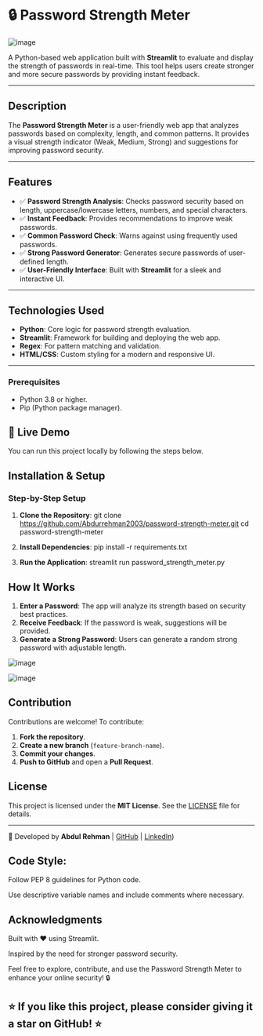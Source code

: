 # 🔒 Password Strength Meter

![image](https://github.com/user-attachments/assets/a0416bba-0626-4834-9a3d-1fb8a05e8b04)

A Python-based web application built with **Streamlit** to evaluate and display the strength of passwords in real-time. This tool helps users create stronger and more secure passwords by providing instant feedback.

---

## Description

The **Password Strength Meter** is a user-friendly web app that analyzes passwords based on complexity, length, and common patterns. It provides a visual strength indicator (Weak, Medium, Strong) and suggestions for improving password security.

---

## Features
- ✅ **Password Strength Analysis**: Checks password security based on length, uppercase/lowercase letters, numbers, and special characters.
- ✅ **Instant Feedback**: Provides recommendations to improve weak passwords.
- ✅ **Common Password Check**: Warns against using frequently used passwords.
- ✅ **Strong Password Generator**: Generates secure passwords of user-defined length.
- ✅ **User-Friendly Interface**: Built with **Streamlit** for a sleek and interactive UI.

---

## Technologies Used

- **Python**: Core logic for password strength evaluation.
- **Streamlit**: Framework for building and deploying the web app.
- **Regex**: For pattern matching and validation.
- **HTML/CSS**: Custom styling for a modern and responsive UI.

---

### Prerequisites

- Python 3.8 or higher.
- Pip (Python package manager).

## 🚀 Live Demo
You can run this project locally by following the steps below.

## Installation & Setup

### Step-by-Step Setup
1. **Clone the Repository**:
git clone https://github.com/Abdurrehman2003/password-strength-meter.git
cd password-strength-meter

2. **Install Dependencies**:
pip install -r requirements.txt

3. **Run the Application**:
streamlit run password_strength_meter.py


## How It Works
1. **Enter a Password**: The app will analyze its strength based on security best practices.
2. **Receive Feedback**: If the password is weak, suggestions will be provided.
3. **Generate a Strong Password**: Users can generate a random strong password with adjustable length.

![image](https://github.com/user-attachments/assets/a1cb1617-3e7d-45c9-b9f1-f9c721986488)

![image](https://github.com/user-attachments/assets/711e89e9-04d5-4394-82be-0d05d9c47319)

## Contribution
Contributions are welcome! To contribute:

1. **Fork the repository**.
2. **Create a new branch** (`feature-branch-name`).
3. **Commit your changes**.
4. **Push to GitHub** and open a **Pull Request**.

## License
This project is licensed under the **MIT License**. See the [LICENSE](LICENSE) file for details.

---
🚀 Developed by **Abdul Rehman** | [GitHub](https://github.com/Abdurrehman2003/) | [LinkedIn](https://www.linkedin.com/in/abdulrehman-genai-engineer/))

## Code Style:

Follow PEP 8 guidelines for Python code.

Use descriptive variable names and include comments where necessary.

## Acknowledgments
Built with ❤️ using Streamlit.

Inspired by the need for stronger password security.

Feel free to explore, contribute, and use the Password Strength Meter to enhance your online security! 🔒 

## ⭐ If you like this project, please consider giving it a star on GitHub! ⭐
